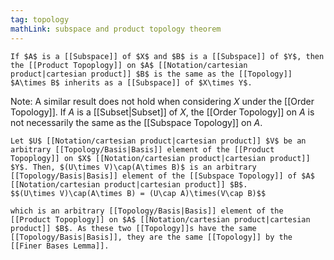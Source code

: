 ```yaml
---
tag: topology
mathLink: subspace and product topology theorem
---
```

```ad-thm
If $A$ is a [[Subspace]] of $X$ and $B$ is a [[Subspace]] of $Y$, then the [[Product Topoplogy]] on $A$ [[Notation/cartesian product|cartesian product]] $B$ is the same as the [[Topology]] $A\times B$ inherits as a [[Subspace]] of $X\times Y$.
```

Note: A similar result does not hold when considering $X$ under the [[Order Topology]]. If $A$ is a [[Subset|Subset]] of $X$, the [[Order Topology]] on $A$ is not necessarily the same as the [[Subspace Topology]] on $A$.

```ad-proof
Let $U$ [[Notation/cartesian product|cartesian product]] $V$ be an arbitrary [[Topology/Basis|Basis]] element of the [[Product Topoplogy]] on $X$ [[Notation/cartesian product|cartesian product]] $Y$. Then, $(U\times V)\cap(A\times B)$ is an arbitrary [[Topology/Basis|Basis]] element of the [[Subspace Topology]] of $A$ [[Notation/cartesian product|cartesian product]] $B$. 
$$(U\times V)\cap(A\times B) = (U\cap A)\times(V\cap B)$$

which is an arbitrary [[Topology/Basis|Basis]] element of the [[Product Topoplogy]] on $A$ [[Notation/cartesian product|cartesian product]] $B$. As these two [[Topology]]s have the same [[Topology/Basis|Basis]], they are the same [[Topology]] by the [[Finer Bases Lemma]].
```
